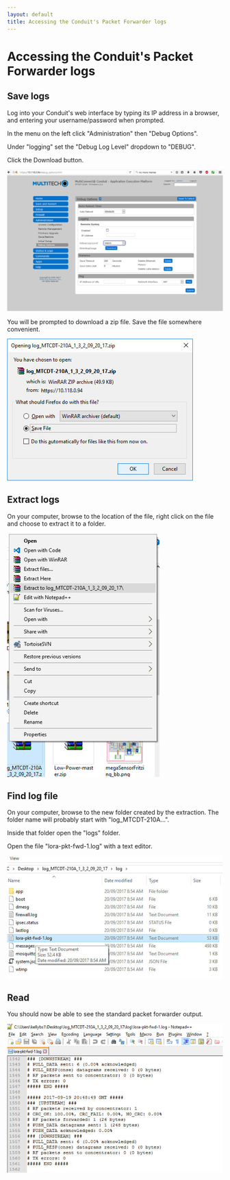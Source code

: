 ```yaml
---
layout: default
title: Accessing the Conduit's Packet Forwarder logs
---
```


# Accessing the Conduit's Packet Forwarder logs

## Save logs

Log into your Conduit's web interface by typing its IP address in a browser, and entering your username/password when prompted.

In the menu on the left click "Administration" then "Debug Options".

Under "logging" set the "Debug Log Level" dropdown to "DEBUG".

Click the Download button.

<img src="conduitPacketForwarderLogsPics/download.jpg">


You will be prompted to download a zip file. Save the file somewhere convenient.

<img src="conduitPacketForwarderLogsPics/downloadprompt.jpg">


## Extract logs

On your computer, browse to the location of the file, right click on the file and choose to extract it to a folder.

<img src="conduitPacketForwarderLogsPics/extract.jpg">


## Find log file

On your computer, browse to the new folder created by the extraction. The folder name will probably start with "log_MTCDT-210A...".

Inside that folder open the "logs" folder. 

Open the file "lora-pkt-fwd-1.log" with a text editor.

<img src="conduitPacketForwarderLogsPics/logfile.jpg">



## Read

You should now be able to see the standard packet forwarder output.

<img src="conduitPacketForwarderLogsPics/contents.jpg">





